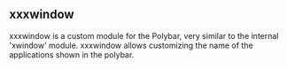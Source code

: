 ## xxxwindow

xxxwindow is a custom module for the Polybar, very similar to the internal 'xwindow' module. xxxwindow allows customizing the name of the applications shown in the polybar.

